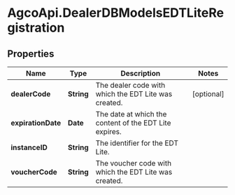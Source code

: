 # AgcoApi.DealerDBModelsEDTLiteRegistration

## Properties

Name | Type | Description | Notes
------------ | ------------- | ------------- | -------------
**dealerCode** | **String** | The dealer code with which the EDT Lite was created. | [optional] 
**expirationDate** | **Date** | The date at which the content of the EDT Lite expires. | 
**instanceID** | **String** | The identifier for the EDT Lite. | 
**voucherCode** | **String** | The voucher code with which the EDT Lite was created. | 



